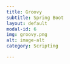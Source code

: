 ```yaml
---
title: Groovy
subtitle: Spring Boot
layout: default
modal-id: 6
img: groovy.png
alt: image-alt
category: Scripting

---
```

